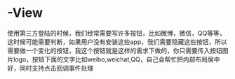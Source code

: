 # -View
使用第三方登陆的时候，我们经常需要写许多按钮，比如微博，微信，QQ等等，这时候可能需要判断，如果用户没有安装这些app，我们需要隐藏这些按钮，所以需要做一个变化的按钮，我这个按钮就是这样的需求下做的，你只需要传入按钮图片logo，按钮下面的文字比如weibo,weichat,QQ，自己会帮忙把内部布局居中好，同时支持点击回调事件处理
